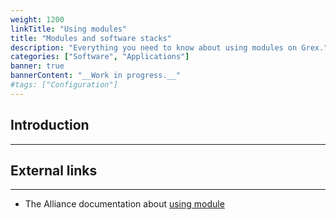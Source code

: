 ```yaml
---
weight: 1200
linkTitle: "Using modules"
title: "Modules and software stacks"
description: "Everything you need to know about using modules on Grex."
categories: ["Software", "Applications"]
banner: true
bannerContent: "__Work in progress.__"
#tags: ["Configuration"]
---
```


## Introduction
---

## External links
---

* The Alliance documentation about [using module](https://docs.alliancecan.ca/wiki/Utiliser_des_modules/en)

<!-- {{< treeview display="tree" />}} -->

<!-- Changes and update:
* 
*
*
-->
